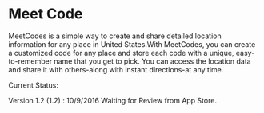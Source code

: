 # Meet Code 
MeetCodes is a simple  way to create and share detailed location information for any place in United States.With MeetCodes, you can create a customized code for any place and store each code with a unique, easy-to-remember name that you get to pick. You can access the location data and share it with others-along with instant directions-at any time.

Current Status:

Version 1.2 (1.2) : 10/9/2016
Waiting for Review from App Store.
